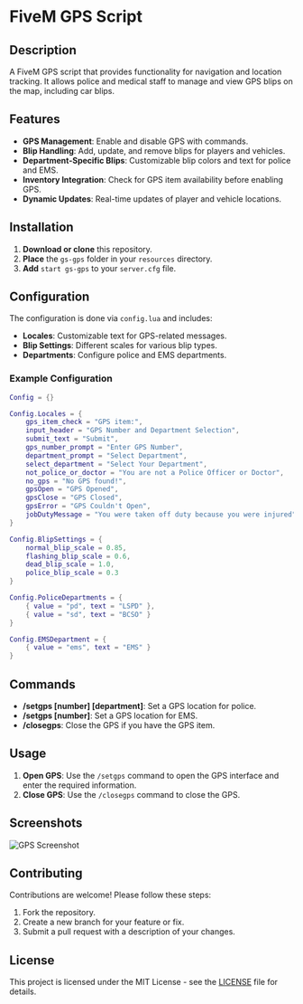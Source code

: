 # FiveM GPS Script

## Description

A FiveM GPS script that provides functionality for navigation and location tracking. It allows police and medical staff to manage and view GPS blips on the map, including car blips.

## Features

- **GPS Management**: Enable and disable GPS with commands.
- **Blip Handling**: Add, update, and remove blips for players and vehicles.
- **Department-Specific Blips**: Customizable blip colors and text for police and EMS.
- **Inventory Integration**: Check for GPS item availability before enabling GPS.
- **Dynamic Updates**: Real-time updates of player and vehicle locations.

## Installation

1. **Download or clone** this repository.
2. **Place** the `gs-gps` folder in your `resources` directory.
3. **Add** `start gs-gps` to your `server.cfg` file.

## Configuration

The configuration is done via `config.lua` and includes:

- **Locales**: Customizable text for GPS-related messages.
- **Blip Settings**: Different scales for various blip types.
- **Departments**: Configure police and EMS departments.

### Example Configuration

```lua
Config = {}

Config.Locales = {
    gps_item_check = "GPS item:",
    input_header = "GPS Number and Department Selection",
    submit_text = "Submit",
    gps_number_prompt = "Enter GPS Number",
    department_prompt = "Select Department",
    select_department = "Select Your Department",
    not_police_or_doctor = "You are not a Police Officer or Doctor",
    no_gps = "No GPS found!",
    gpsOpen = "GPS Opened",
    gpsClose = "GPS Closed",
    gpsError = "GPS Couldn't Open",
    jobDutyMessage = "You were taken off duty because you were injured"
}

Config.BlipSettings = {
    normal_blip_scale = 0.85,
    flashing_blip_scale = 0.6,
    dead_blip_scale = 1.0,
    police_blip_scale = 0.3
}

Config.PoliceDepartments = {
    { value = "pd", text = "LSPD" },
    { value = "sd", text = "BCSO" }
}

Config.EMSDepartment = {
    { value = "ems", text = "EMS" }
}
```

## Commands

- **/setgps [number] [department]**: Set a GPS location for police.
- **/setgps [number]**: Set a GPS location for EMS.
- **/closegps**: Close the GPS if you have the GPS item.

## Usage

1. **Open GPS**: Use the `/setgps` command to open the GPS interface and enter the required information.
2. **Close GPS**: Use the `/closegps` command to close the GPS.

## Screenshots

![GPS Screenshot](link_to_screenshot)

## Contributing

Contributions are welcome! Please follow these steps:

1. Fork the repository.
2. Create a new branch for your feature or fix.
3. Submit a pull request with a description of your changes.

## License

This project is licensed under the MIT License - see the [LICENSE](LICENSE) file for details.
